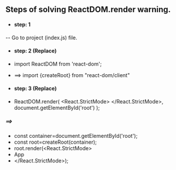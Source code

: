 ## Steps of solving ReactDOM.render warning.
- #### step: 1 
-- Go to project (index.js) file.
- #### step: 2 (Replace) 
- import ReactDOM from 'react-dom'; 
- ==> import {createRoot} from "react-dom/client"

- #### step: 3 (Replace)
- ReactDOM.render(
  <React.StrictMode>
    <App />
  </React.StrictMode>,
  document.getElementById('root')
);
##### ==>
- const container=document.getElementById('root');
- const root=createRoot(container);
- root.render(<React.StrictMode>
-  App 
- </React.StrictMode>);